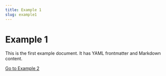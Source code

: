 ```yaml
---
title: Example 1
slug: example1
---
```


# Example 1

This is the first example document. It has YAML frontmatter and Markdown content.

[Go to Example 2](example2)
